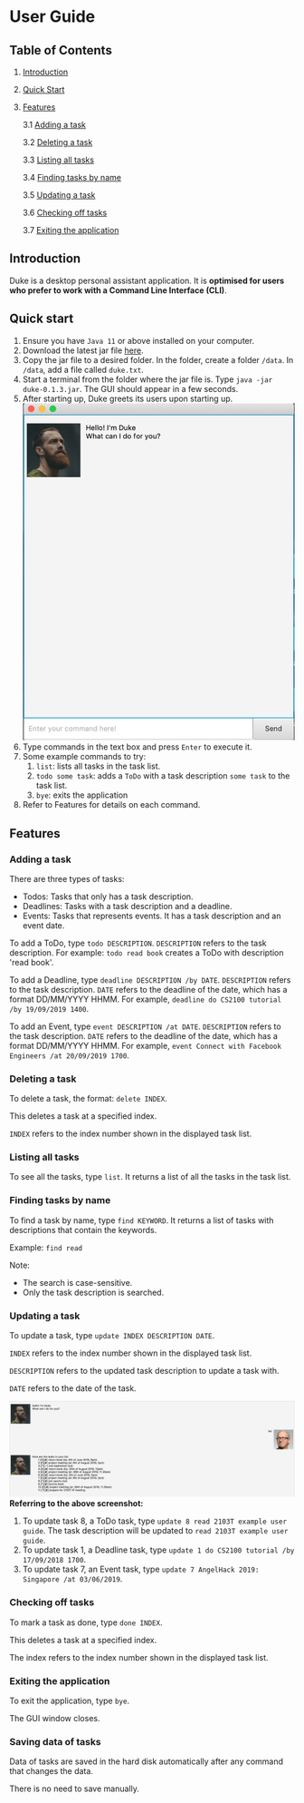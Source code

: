 # User Guide

## Table of Contents
1. [Introduction](#introduction)

2. [Quick Start](#quick-start)

3. [Features](#features)

    3.1 [Adding a task](#adding-a-task)
    
    3.2 [Deleting a task](#deleting-a-task)
    
    3.3 [Listing all tasks](#listing-all-tasks)
    
    3.4 [Finding tasks by name](#finding-tasks-by-name)
    
    3.5 [Updating a task](#updating-a-task)
    
    3.6 [Checking off tasks](#checking-off-tasks)
    
    3.7 [Exiting the application](#exiting-the-application)

## Introduction
Duke is a desktop personal assistant application. It is **optimised for users who prefer to work
with a Command Line Interface (CLI)**.

## Quick start
1. Ensure you have `Java 11` or above installed on your computer.
2. Download the latest jar file [here](https://github.com/C-likethis123/duke/releases/tag/A-Release).
3. Copy the jar file to a desired folder. In the folder, create a folder `/data`. In `/data`, add a file called `duke.txt`.
3. Start a terminal from the folder where the jar file is. Type `java -jar duke-0.1.3.jar`. The GUI should appear in a few seconds.
4. After starting up, Duke greets its users upon starting up.
![alt text](https://github.com/C-likethis123/duke/blob/master/docs/Initialisation.png?raw=true "Duke greeting users")
5. Type commands in the text box and press `Enter` to execute it.
6. Some example commands to try:
    1. `list`: lists all tasks in the task list.
    2. `todo some task`: adds a `ToDo` with a task description `some task` to the task list.
    3. `bye`: exits the application
7. Refer to Features for details on each command.    
     
## Features

### Adding a task 
There are three types of tasks:
* Todos: Tasks that only has a task description.
* Deadlines: Tasks with a task description and a deadline.
* Events: Tasks that represents events. It has a task description and an event date.

To add a ToDo, type `todo DESCRIPTION`. 
`DESCRIPTION` refers to the task description. 
For example:   `todo read book` creates a ToDo with description 'read book'.


To add a Deadline, type `deadline DESCRIPTION /by DATE`.
`DESCRIPTION` refers to the task description. 
`DATE` refers to the deadline of the date, which has a format DD/MM/YYYY HHMM.
For example, `deadline do CS2100 tutorial /by 19/09/2019 1400`.

To add an Event, type `event DESCRIPTION /at DATE`.
`DESCRIPTION` refers to the task description. 
`DATE` refers to the deadline of the date, which has a format DD/MM/YYYY HHMM.
For example, `event Connect with Facebook Engineers /at 20/09/2019 1700`.

### Deleting a task
To delete a task, the format: `delete INDEX`.

This deletes a task at a specified index. 

`INDEX` refers to the index number shown in the displayed task list.

### Listing all tasks
To see all the tasks, type `list`. 
It returns a list of all the tasks in the task list.

### Finding tasks by name
To find a task by name, type `find KEYWORD`.
It returns a list of tasks with descriptions that contain the keywords.

Example:
`find read`


Note: 
* The search is case-sensitive.
* Only the task description is searched.

### Updating a task
To update a task, type `update INDEX DESCRIPTION DATE`.

`INDEX` refers to the index number shown in the displayed task list.

`DESCRIPTION` refers to the updated task description to update 
a task with. 

`DATE` refers to the date of the task.

![alt text](https://github.com/C-likethis123/duke/blob/master/docs/TaskList.png?raw=true "Task List")
**Referring to the above screenshot:**

1. To update task 8, a ToDo task, type `update 8 read 2103T example user guide`.
The task description will be updated to `read 2103T example user guide`.
2. To update task 1, a Deadline task, type `update 1 do CS2100 tutorial /by 17/09/2018 1700`.
3. To update task 7, an Event task, type `update 7 AngelHack 2019: Singapore /at 03/06/2019`.

### Checking off tasks
To mark a task as done, type `done INDEX`. 

This deletes a task at a specified index. 

The index refers to the index number shown in the displayed task list.

### Exiting the application
To exit the application, type `bye`.

The GUI window closes. 

### Saving data of tasks
Data of tasks are saved in the hard disk automatically after any 
command that changes the data. 

There is no need to save manually. 
